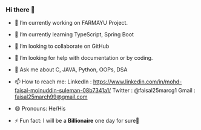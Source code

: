 ### Hi there 👋


- 🔭 I’m currently working on FARMAYU Project.
- 🌱 I’m currently learning  TypeScript, Spring Boot
- 👯 I’m looking to collaborate on GitHub
- 🤔 I’m looking for help with documentation or by coding.
- 💬 Ask me about C, JAVA, Python, OOPs, DSA
- 📫 How to reach me: 
                      LinkedIn : https://www.linkedin.com/in/mohd-faisal-moinuddin-suleman-08b7341a1/
                      Twitter :  @faisal25marcg1
                      Gmail : faisal25march99@gmail.com
               
- 😄 Pronouns: He/His
- ⚡ Fun fact: I will be a **Billionaire** one day for sure🤩

